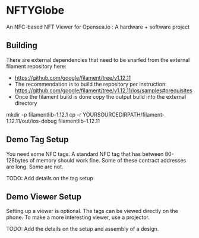 # NFTYGlobe
An NFC-based NFT Viewer for Opensea.io : A hardware + software project

## Building

There are external dependencies that need to be snarfed from the external 
filament repository here:

- https://github.com/google/filament/tree/v1.12.11
- The recommendation is to build the repository per instruction: 
https://github.com/google/filament/tree/v1.12.11/ios/samples#prequisites
- Once the filament build is done copy the output build into the external directory

mkdir -p filamentlib-1.12.1
cp -r YOURSOURCEDIRPATH/filament-1.12.11/out/ios-debug filamentlib-1.12.11 

## Demo Tag Setup

You need some NFC tags.  A standard NFC tag that has between 80-128bytes of memory 
should work fine.  Some of these contract addresses are long.  Some are not.

TODO: Add details on the tag setup

## Demo Viewer Setup

Setting up a viewer is optional.  The tags can be viewed directly on the phone.
To make a more interesting viewer, use a projector.  

TODO: Add the details on the setup and assembly of a design.

